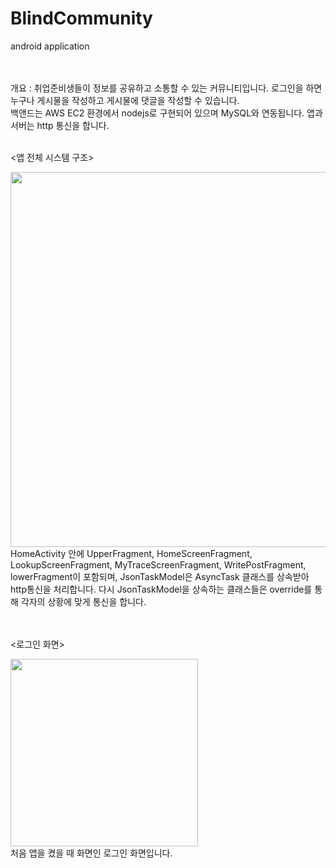 # BlindCommunity
 android application
 
  </br>
 </br>
 개요 : 취업준비생들이 정보를 공유하고 소통할 수 있는 커뮤니티입니다. 로그인을 하면 누구나 게시물을 작성하고 게시물에 댓글을 작성할 수 있습니다.  
 </br>
 백앤드는 AWS EC2 환경에서 nodejs로 구현되어 있으며 MySQL와 연동됩니다. 앱과 서버는 http 통신을 합니다.
  </br>
 </br>
 
 <앱 전체 시스템 구조>
<div>
<img width = "600" src = "https://github.com/yeon-kyu/Android_application_BlindCommunity/blob/main/%EC%8A%A4%ED%81%AC%EB%A6%B0%EC%83%B7/%EB%8B%A4%EC%9D%B4%EC%96%B4%EA%B7%B8%EB%9E%A8.png">
 </div>
HomeActivity 안에 UpperFragment, HomeScreenFragment, LookupScreenFragment, MyTraceScreenFragment, WritePostFragment, lowerFragment이 포함되며,
JsonTaskModel은 AsyncTask 클래스를 상속받아 http통신을 처리합니다. 다시 JsonTaskModel을 상속하는 클래스들은 override를 통해 각자의 상황에 맞게 통신을 합니다.  </br>
 </br>
 </br>
 
 
<로그인 화면>
<div>
<img width = "300" src = "https://github.com/yeon-kyu/Android_application_BlindCommunity/blob/main/%EC%8A%A4%ED%81%AC%EB%A6%B0%EC%83%B7/%EB%A1%9C%EA%B7%B8%EC%9D%B8.jpg">
 </div>
처음 앱을 켰을 때 화면인 로그인 화면입니다. </br>
 </br>
 </br>
